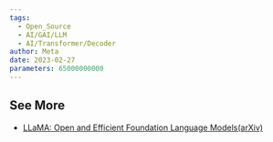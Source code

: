 ```yaml
---
tags:
  - Open_Source
  - AI/GAI/LLM
  - AI/Transformer/Decoder
author: Meta
date: 2023-02-27
parameters: 65000000000
---
```


## See More
- [LLaMA: Open and Efficient Foundation Language Models(arXiv)](https://arxiv.org/abs/2302.13971)